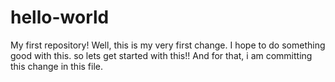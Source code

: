 # hello-world
My first repository!
Well, this is my very first change.
I hope to do something good with this.
so lets get started with this!!
And for that, i am committing this change in this file.
